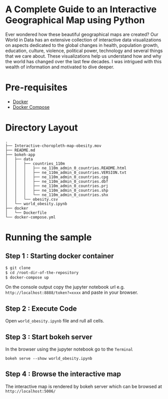 # A Complete Guide to an Interactive Geographical Map using Python

Ever wondered how these beautiful geographical maps are created? Our World in Data has an extensive collection of interactive data visualizations on aspects dedicated to the global changes in health, population growth, education, culture, violence, political power, technology and several things that we care about. These visualizations help us understand how and why the world has changed over the last few decades. I was intrigued with this wealth of information and motivated to dive deeper.

# Pre-requisites
- [Docker](https://docs.docker.com/install/)
- [Docker Compose](https://docs.docker.com/compose/install/)

# Directory Layout

```
.
├── Interactive-choropleth-map-obesity.mov
├── README.md
├── bokeh-app
│   ├── data
│   │   ├── countries_110m
│   │   │   ├── ne_110m_admin_0_countries.README.html
│   │   │   ├── ne_110m_admin_0_countries.VERSION.txt
│   │   │   ├── ne_110m_admin_0_countries.cpg
│   │   │   ├── ne_110m_admin_0_countries.dbf
│   │   │   ├── ne_110m_admin_0_countries.prj
│   │   │   ├── ne_110m_admin_0_countries.shp
│   │   │   └── ne_110m_admin_0_countries.shx
│   │   └── obesity.csv
│   └── world_obesity.ipynb
├── docker
│   └── Dockerfile
└── docker-compose.yml
```

# Running the sample

## Step 1 : Starting docker container

``` bash
$ git clone 
$ cd /root-dir-of-the-repository
$ docker-compose up
```
On the console output copy the jupyter notebook url e.g. `http://localhost:8888/token?=xxxx` and paste in your browser.

## Step 2 : Execute Code 

Open `world_obesity.ipynb` file and rull all cells.

## Step 3 : Start bokeh server

In the browser using the jupyter notebook go to the `Terminal` 

```
bokeh serve --show world_obesity.ipynb
```
## Step 4 : Browse the interactive map

The interactive map is rendered by bokeh server which can be browsed at `http://localhost:5006/`
